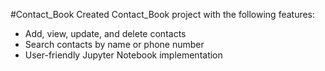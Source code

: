 #Contact_Book
Created Contact_Book project with the following features:
- Add, view, update, and delete contacts
- Search contacts by name or phone number
- User-friendly Jupyter Notebook implementation
